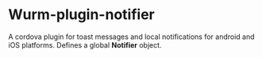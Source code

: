 # Wurm-plugin-notifier

A cordova plugin for toast messages and local notifications for android and iOS platforms.
Defines a global **Notifier** object.